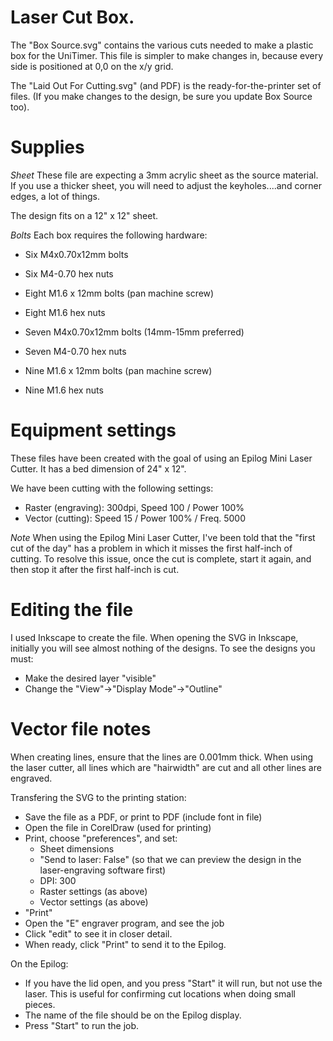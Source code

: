 # Laser Cut Box.

The "Box Source.svg" contains the various cuts needed to make a plastic box for the UniTimer. This file is simpler to make changes in, because every side is positioned at 0,0 on the x/y grid.

The "Laid Out For Cutting.svg" (and PDF) is the ready-for-the-printer set of files. (If you make changes to the design, be sure you update Box Source too).

# Supplies

*Sheet*
These file are expecting a 3mm acrylic sheet as the source material.
If you use a thicker sheet, you will need to adjust the keyholes....and corner edges, a lot of things.

The design fits on a 12" x 12" sheet.

*Bolts*
Each box requires the following hardware:
* Six M4x0.70x12mm bolts
* Six M4-0.70 hex nuts
* Eight M1.6 x 12mm bolts (pan machine screw)
* Eight M1.6 hex nuts

* Seven M4x0.70x12mm bolts (14mm-15mm preferred)
* Seven M4-0.70 hex nuts
* Nine M1.6 x 12mm bolts (pan machine screw)
* Nine M1.6 hex nuts

# Equipment settings

These files have been created with the goal of using an Epilog Mini Laser Cutter.
It has a bed dimension of 24" x 12".

We have been cutting with the following settings:
- Raster (engraving): 300dpi, Speed 100 / Power 100%
- Vector (cutting): Speed 15 / Power 100% / Freq. 5000

*Note* When using the Epilog Mini Laser Cutter, I've been told that the "first cut of the day" has a problem in which it misses the first half-inch of cutting. To resolve this issue, once the cut is complete, start it again, and then stop it after the first half-inch is cut.

# Editing the file

I used Inkscape to create the file.
When opening the SVG in Inkscape, initially you will see almost nothing of the designs.
To see the designs you must:
* Make the desired layer "visible"
* Change the "View"->"Display Mode"->"Outline"

# Vector file notes

When creating lines, ensure that the lines are 0.001mm thick. When using the laser cutter, all lines which are "hairwidth" are cut and all other lines are engraved.

Transfering the SVG to the printing station:
* Save the file as a PDF, or print to PDF (include font in file)
* Open the file in CorelDraw (used for printing)
* Print, choose "preferences", and set:
  * Sheet dimensions
  * "Send to laser: False" (so that we can preview the design in the laser-engraving software first)
  * DPI: 300
  * Raster settings (as above)
  * Vector settings (as above)
* "Print"
* Open the "E" engraver program, and see the job
* Click "edit" to see it in closer detail.
* When ready, click "Print" to send it to the Epilog.

On the Epilog:
* If you have the lid open, and you press "Start" it will run, but not use the laser. This is useful for confirming cut locations when doing small pieces.
* The name of the file should be on the Epilog display.
* Press "Start" to run the job.
